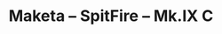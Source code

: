 ---
layout: product
title: "Maketa – SpitFire – Mk.IX C"
price: "4300" 
desc: "Maketa"
img_path: "/assets/img/AK148001.jpg"
brand: "AK"
available: true
special_offer: true
new: false
soon: false
cat: "010000"
subcat: "012100"
subsubcat: "00"
sifra: "AK148001"
popular: true
---